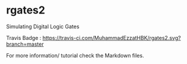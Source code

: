 # rgates2
Simulating Digital Logic Gates 

Travis Badge : https://travis-ci.com/MuhammadEzzatHBK/rgates2.svg?branch=master 

For more information/ tutorial check the Markdown files.
